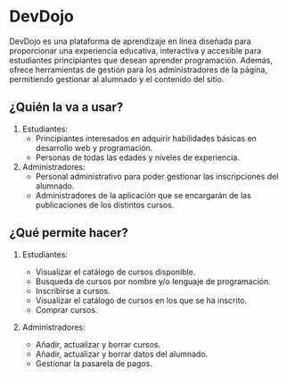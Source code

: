 # DevDojo

DevDojo es una plataforma de aprendizaje en línea diseñada para proporcionar una experiencia educativa, interactiva y accesible para estudiantes principiantes que desean aprender programación. Además, ofrece herramientas de gestión para los administradores de la página, permitiendo gestionar al alumnado y el contenido del sitio.

## ¿Quién la va a usar?

1. Estudiantes:
    - Principiantes interesados en adquirir habilidades básicas en desarrollo web y programación.
    - Personas de todas las edades y niveles de experiencia.
2. Administradores:
    - Personal administrativo para poder gestionar las inscripciones del alumnado.
    - Administradores de la aplicación que se encargarán de las publicaciones de los distintos cursos.

## ¿Qué permite hacer?

1. Estudiantes:
    - Visualizar el catálogo de cursos disponible.
    - Busqueda de cursos por nombre y/o lenguaje de programación.
    - Inscribirse a cursos.
    - Visualizar el catálogo de cursos en los que se ha inscrito.
    - Comprar cursos.

2. Administradores:
    - Añadir, actualizar y borrar cursos.
    - Añadir, actualizar y borrar datos del alumnado.
    - Gestionar la pasarela de pagos.